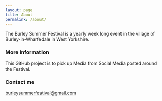 ```yaml
---
layout: page
title: About
permalink: /about/
---
```


The Burley Summer Festival is a yearly week long event in the village of Burley-in-Wharfedale in West Yorkshire.

### More Information

This GitHub project is to pick up Media from Social Media posted around the Festival.

### Contact me

[burleysummerfestival@gmail.com](mailto:burleysummerfestival@gmail.com)
